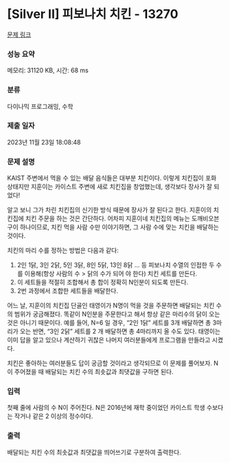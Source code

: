 # [Silver II] 피보나치 치킨 - 13270 

[문제 링크](https://www.acmicpc.net/problem/13270) 

### 성능 요약

메모리: 31120 KB, 시간: 68 ms

### 분류

다이나믹 프로그래밍, 수학

### 제출 일자

2023년 11월 23일 18:08:48

### 문제 설명

<p>KAIST 주변에서 먹을 수 있는 배달 음식들은 대부분 치킨이다. 이렇게 치킨집이 포화 상태지만 지훈이는 카이스트 주변에 새로 치킨집을 창업했는데, 생각보다 장사가 잘 되었다!</p>

<p>알고 보니 그가 차린 치킨집의 신기한 방식 때문에 장사가 잘 된다고 한다. 지훈이의 치킨집에 치킨 주문을 하는 것은 간단하다. 어차피 지훈이네 치킨집의 메뉴는 도깨비오븐구이 하나이므로, 치킨 먹을 사람 수만 이야기하면, 그 사람 수에 맞는 치킨을 배달하는 것이다.</p>

<p>치킨의 마리 수를 정하는 방법은 다음과 같다:</p>

<ol>
	<li>2인 1닭, 3인 2닭, 5인 3닭, 8인 5닭, 13인 8닭 … 등 피보나치 수열의 인접한 두 수를 이용해(항상 사람의 수 > 닭의 수가 되어 야 한다) 치킨 세트를 만든다.</li>
	<li>이 세트들을 적절히 조합해서 총 합이 정확히 N인분이 되도록 만든다.</li>
	<li>2번 과정에서 조합한 세트들을 배달한다.</li>
</ol>

<p>어느 날, 지훈이의 치킨집 단골인 태영이가 N명이 먹을 것을 주문하면 배달되는 치킨 수의 범위가 궁금해졌다. 똑같이 N인분을 주문한다고 해서 항상 같은 마리수의 닭이 오는 것은 아니기 때문이다. 예를 들어, N=6 일 경우, “2인 1닭” 세트를 3개 배달하면 총 3마리가 오는 반면, “3인 2닭” 세트를 2 개 배달하면 총 4마리까지 올 수도 있다. 태영이는 이미 답을 알고 있으나 계산하기 귀찮은 나머지 여러분들에게 프로그램을 만들라고 시켰다.</p>

<p>치킨은 좋아하는 여러분들도 답이 궁금할 것이라고 생각되므로 이 문제를 풀어보자. N이 주어졌을 때 배달되는 치킨 수의 최솟값과 최댓값을 구하면 된다.</p>

### 입력 

 <p>첫째 줄에 사람의 수 N이 주어진다. N은 2016년에 재학 중이었던 카이스트 학생 수보다는 작거나 같은 2 이상의 정수이다.</p>

### 출력 

 <p>배달되는 치킨 수의 최솟값과 최댓값을 띄어쓰기로 구분하여 출력한다.</p>

